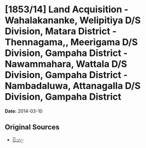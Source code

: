 # [1853/14] Land Acquisition -Wahalakananke, Welipitiya D/S Division, Matara District - Thennagama,, Meerigama D/S Division, Gampaha District - Nawammahara, Wattala D/S Division, Gampaha District - Nambadaluwa, Attanagalla D/S Division, Gampaha District

**Date:** 2014-03-10

## Original Sources

- [සිංහල](https://documents.gov.lk/view/extra-gazettes/2014/3/1853-14_S.pdf)
